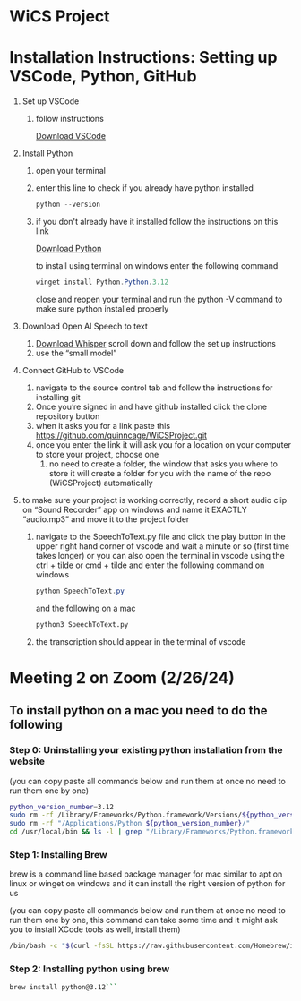 # WiCS Project

# Installation Instructions: Setting up VSCode, Python, GitHub

1. Set up VSCode
    1. follow instructions 
        
        [Download VSCode](https://code.visualstudio.com/docs/setup/windows)
        
2. Install Python
    1. open your terminal
    2. enter this line to check if you already have python installed
        
        ```powershell
        python --version
        ```
        
    3. if you don't already have it installed follow the instructions on this link
        
        [Download Python](https://www.python.org/downloads/)
        
        to install using terminal on windows enter the following command
        
        ```powershell
        winget install Python.Python.3.12
        ```
        close and reopen your terminal and run the python -V command to make sure python installed properly
        
3. Download Open AI Speech to text
    1. [Download Whisper](https://github.com/openai/whisper) scroll down and follow the set up instructions
    2. use the “small model”
4. Connect GitHub to VSCode
    1. navigate to the source control tab and follow the instructions for installing git
    2. Once you’re signed in and have github installed click the clone repository button
    3. when it asks you for a link paste this https://github.com/quinncage/WiCSProject.git
    4. once you enter the link it will ask you for a location on your computer to store your project, choose one
        1. no need to create a folder, the window that asks you where to store it will create a folder for you with the name of the repo (WiCSProject) automatically
5. to make sure your project is working correctly, record a short audio clip on “Sound Recorder” app on windows and name it EXACTLY “audio.mp3” and move it to the project folder
    1. navigate to the SpeechToText.py file and click the play button in the upper right hand corner of vscode and wait a minute or so (first time takes longer) or you can also open the terminal in vscode using the ctrl + tilde or cmd + tilde and enter the following command on windows
        
        ```powershell
        python SpeechToText.py
        ```

        and the following on a mac
        
        ```bash
        python3 SpeechToText.py
        ```
    
    2. the transcription should appear in the terminal of vscode
  
# Meeting 2 on Zoom (2/26/24)
## To install python on a mac you need to do the following

### Step 0: Uninstalling your existing python installation from the website

(you can copy paste all commands below and run them at once no need to run them one by one)

```bash
python_version_number=3.12
sudo rm -rf /Library/Frameworks/Python.framework/Versions/${python_version_number}/
sudo rm -rf "/Applications/Python ${python_version_number}/"
cd /usr/local/bin && ls -l | grep "/Library/Frameworks/Python.framework/Versions/${python_version_number}" | awk '{print $9}' | sudo xargs rm```
```
### Step 1: Installing Brew

brew is a command line based package manager for mac similar to apt on linux or winget on windows and it can install the right version of python for us

(you can copy paste all commands below and run them at once no need to run them one by one, this command can take some time and it might ask you to install XCode tools as well, install them)

```bash
/bin/bash -c "$(curl -fsSL https://raw.githubusercontent.com/Homebrew/install/HEAD/install.sh)"```
```
### Step 2: Installing python using brew

```bash
brew install python@3.12```
```
